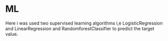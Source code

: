 # ML
Here i was used two supervised learning algorithms i,e LogisticRegression and LinearRegression and RandomforestClassifier to predict the target value.

